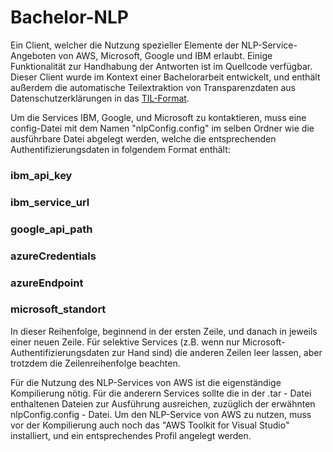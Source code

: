 # Bachelor-NLP
Ein Client, welcher die Nutzung spezieller Elemente der NLP-Service-Angeboten von AWS, Microsoft, Google und IBM erlaubt.
Einige Funktionalität zur Handhabung der Antworten ist im Quellcode verfügbar.
Dieser Client wurde im Kontext einer Bachelorarbeit entwickelt, 
und enthält außerdem die automatische Teilextraktion von Transparenzdaten aus Datenschutzerklärungen in das [TIL-Format](https://github.com/Transparency-Information-Language/schema).

Um die Services IBM, Google, und Microsoft zu kontaktieren, muss eine config-Datei mit dem Namen "nlpConfig.config" im selben Ordner wie die ausführbare Datei abgelegt werden, welche die entsprechenden Authentifizierungsdaten in folgendem Format enthält:  

### ibm_api_key
### ibm_service_url
### google_api_path
### azureCredentials
### azureEndpoint
### microsoft_standort

In dieser Reihenfolge, beginnend in der ersten Zeile, und danach in jeweils einer neuen Zeile.
Für selektive Services (z.B. wenn nur Microsoft-Authentifizierungsdaten zur Hand sind) die anderen Zeilen leer lassen, aber trotzdem die Zeilenreihenfolge beachten.

Für die Nutzung des NLP-Services von AWS ist die eigenständige Kompilierung nötig.
Für die anderern Services sollte die in der .tar - Datei enthaltenen Dateien zur Ausführung ausreichen, zuzüglich der erwähnten nlpConfig.config - Datei.
Um den NLP-Service von AWS zu nutzen, muss vor der Kompilierung auch noch das "AWS Toolkit for Visual Studio" installiert, und ein entsprechendes Profil angelegt werden.
